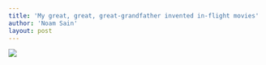 ```yaml
---
title: 'My great, great, great-grandfather invented in-flight movies'
author: 'Noam Sain'
layout: post
---
```


![](https://2.bp.blogspot.com/_8aN4krk1nsk/TG_IUXBrhzI/AAAAAAAAAeQ/nCVWyafjyO8/s1024/20100331.jpg)
